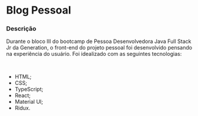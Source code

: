 <h1> Blog Pessoal </h1>

### Descrição
<p>Durante o bloco III do bootcamp de Pessoa Desenvolvedora Java Full Stack Jr da Generation, o front-end do projeto pessoal foi desenvolvido pensando na experiência do usuário. Foi idealizado com as seguintes tecnologias:</p></br>

<ul><li>HTML;</li>
<li>CSS;</li>
<li>TypeScript;</li>
<li>React;</li>
<li>Material UI;</li>
<li>Ridux.</li></ul>
